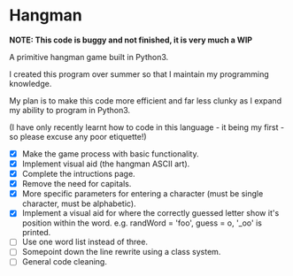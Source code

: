# Hangman

**NOTE: This code is buggy and not finished, it is very much a WIP**

A primitive hangman game built in Python3.

I created this program over summer so that I maintain my programming knowledge.

My plan is to make this code more efficient and far less clunky as I expand my ability to program in Python3.

(I have only recently learnt how to code in this language - it being my first - so please excuse any poor etiquette!)

- [x] Make the game process with basic functionality.
- [x] Implement visual aid (the hangman ASCII art).
- [x] Complete the intructions page.
- [x] Remove the need for capitals.
- [x] More specific parameters for entering a character (must be single character, must be alphabetic).
- [x] Implement a visual aid for where the correctly guessed letter show it's position within the word. e.g. randWord = 'foo', guess = o, '_oo' is printed.
- [ ] Use one word list instead of three.
- [ ] Somepoint down the line rewrite using a class system.
- [ ] General code cleaning.
